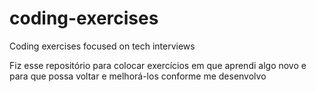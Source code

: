 # coding-exercises
 Coding exercises focused on tech interviews

Fiz esse repositório para colocar exercícios em que aprendi algo novo 
e para que possa voltar e melhorá-los conforme me desenvolvo